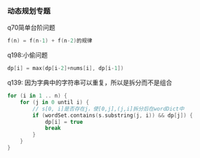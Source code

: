 ### 动态规划专题
q70简单台阶问题  
```kotlin
f(n) = f(n-1) + f(n-2)的规律 
```
q198:小偷问题
```kotlin
dp[i] = max(dp[i-2]+nums[i], dp[i-1])
```
q139: 因为字典中的字符串可以重复，所以是拆分而不是组合
```kotlin
for (i in 1 .. n) {
    for (j in 0 until i) {
        // s[0, i]是否存在j，使[0,j],(j,i]拆分后在wordDict中
        if (wordSet.contains(s.substring(j, i)) && dp[j]) {
            dp[i] = true
            break
        }
    }
}
```